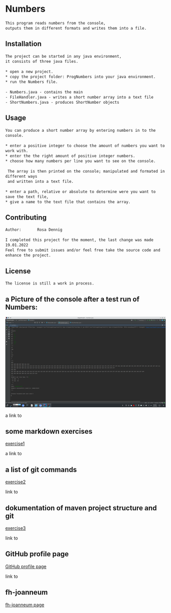 # Numbers

```
This program reads numbers from the console,
outputs them in different formats and writes them into a file.
```


## Installation
```
The project can be started in any java environment,
it consists of three java files.

* open a new project.
* copy the project folder: ProgNumbers into your java environment. 
* run the Numbers file.

- Numbers.java - contains the main
- FileHandler.java - writes a short number array into a text file
- ShortNumbers.java - produces ShortNumber objects
```


## Usage

```
You can produce a short number array by entering numbers in to the console.

* enter a positive integer to choose the amount of numbers you want to work with.
* enter the the right amount of positive integer numbers.
* choose how many numbers per line you want to see on the console.

 The array is then printed on the console; manipulated and formated in different ways
 and written into a text file. 

* enter a path, relative or absolute to determine were you want to save the text file,
* give a name to the text file that contains the array. 
```

## Contributing
```
Author:       Rosa Dennig

I completed this project for the moment, the last change was made  19.01.2022
Feel free to submit issues and/or feel free take the source code and enhance the project.
```
## License
```
The license is still a work in process.
```

## a Picture of the console after a test run of Numbers:
![numbers](numberstest.png)


a link to
## some markdown exercises

[exercise1](./exercise1.md)

a link to
## a list of git commands 

[exercise2](exercise2.md)

link to
## dokumentation of maven project structure and git
[exercise3](exercise3.md)


link to 
## GitHub profile page

[GitHub profile page ](https://github.com/rosaDennig)

link to
## fh-joanneum

[fh-joanneum page](https://www.fh-joanneum.at/)





